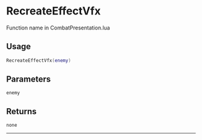 # RecreateEffectVfx
Function name in CombatPresentation.lua
## Usage
```lua
RecreateEffectVfx(enemy)
```
## Parameters
`enemy`
## Returns
`none`

---